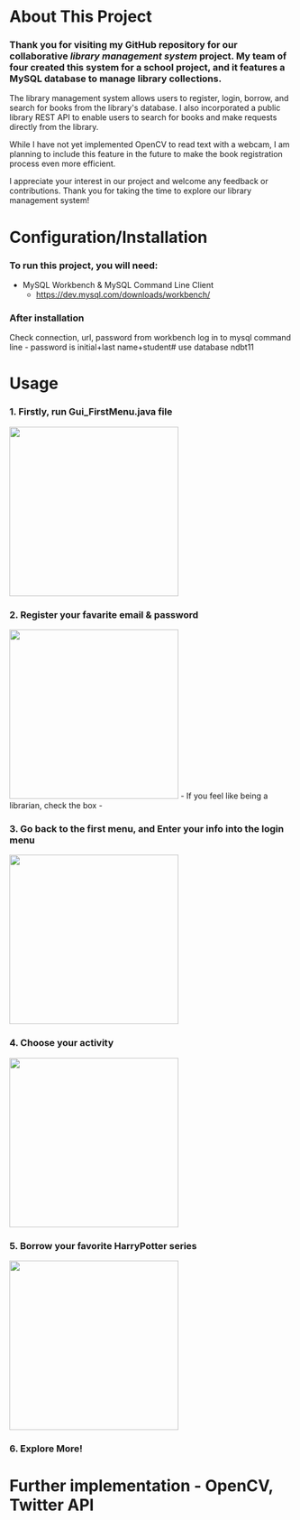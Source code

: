 # About This Project
### Thank you for visiting my GitHub repository for our collaborative ___library management system___ project. My team of four created this system for a school project, and it features a MySQL database to manage library collections.

The library management system allows users to register, login, borrow, and search for books from the library's database. I also incorporated a public library REST API to enable users to search for books and make requests directly from the library.

While I have not yet implemented OpenCV to read text with a webcam, I am planning to include this feature in the future to make the book registration process even more efficient.

I appreciate your interest in our project and welcome any feedback or contributions. Thank you for taking the time to explore our library management system!


# Configuration/Installation 
### To run this project, you will need: 
- MySQL Workbench & MySQL Command Line Client
  - https://dev.mysql.com/downloads/workbench/

 
### After installation

Check connection, url, password from workbench
log in to mysql command line - password is initial+last name+student#
use database ndbt11


# Usage

### 1. Firstly, run Gui_FirstMenu.java file
<img src="https://user-images.githubusercontent.com/90278067/228990203-380e95e0-973c-44e1-a6c8-402303bd9716.png" width="300" height="300">


### 2. Register your favarite email & password
<img src="https://user-images.githubusercontent.com/90278067/228990544-d01e5f90-9dfd-4eb8-b047-ad340a1c8c9d.png" width="300" height="300">
- If you feel like being a librarian, check the box
-

### 3. Go back to the first menu, and Enter your info into the login menu
<img src="https://user-images.githubusercontent.com/90278067/228990909-33268f37-5026-4d85-baf0-f4080b1f7f22.png" width="300" height="300">


### 4. Choose your activity
<img src="https://user-images.githubusercontent.com/90278067/228991028-0d4a3667-ebf2-4398-896c-c588d9cba4e8.png" width="300" height="300">


### 5. Borrow your favorite HarryPotter series
<img src="https://user-images.githubusercontent.com/90278067/228991780-70030ee2-03d9-4150-b129-6c608a1df9a3.png" width="300" height="300">


### 6. Explore More!

# Further implementation - OpenCV, Twitter API


